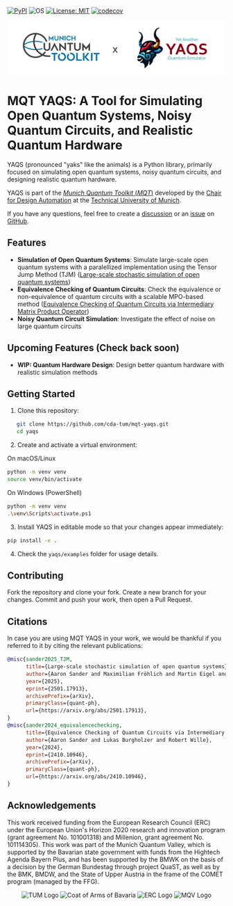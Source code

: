 [![PyPI](https://img.shields.io/pypi/v/mqt.yaqs?logo=pypi&style=flat-square)](https://pypi.org/project/mqt.yaqs/)
![OS](https://img.shields.io/badge/os-linux%20%7C%20macos%20%7C%20windows-blue?style=flat-square)
[![License: MIT](https://img.shields.io/badge/license-MIT-blue.svg?style=flat-square)](https://opensource.org/licenses/MIT)
[![codecov](https://img.shields.io/codecov/c/github/cda-tum/mqt-yaqs?style=flat-square&logo=codecov)](https://codecov.io/gh/cda-tum/mqt-yaqs)

![Banner](images/banner.jpeg)

# MQT YAQS: A Tool for Simulating Open Quantum Systems, Noisy Quantum Circuits, and Realistic Quantum Hardware

YAQS (pronounced "yaks" like the animals) is a Python library, primarily focused on simulating open quantum systems, noisy quantum circuits, and designing realistic quantum hardware.

YAQS is part of the [_Munich Quantum Toolkit_ (_MQT_)](https://mqt.readthedocs.io) developed by the [Chair for Design Automation](https://www.cda.cit.tum.de/) at the [Technical University of Munich](https://www.tum.de/).

If you have any questions, feel free to create a [discussion](https://github.com/cda-tum/mqt-yaqs/discussions) or an [issue](https://github.com/cda-tum/mqt-yaqs/issues) on [GitHub](https://github.com/cda-tum/mqt-yaqs).

## Features

- **Simulation of Open Quantum Systems**: Simulate large-scale open quantum systems with a paralellized implementation using the Tensor Jump Method (TJM) ([Large-scale stochastic simulation of open quantum systems](https://arxiv.org/abs/2501.17913v1))
- **Equivalence Checking of Quantum Circuits**: Check the equivalence or non-equivalence of quantum circuits with a scalable MPO-based method ([Equivalence Checking of Quantum Circuits via Intermediary Matrix Product Operator](https://arxiv.org/abs/2410.10946))
- **Noisy Quantum Circuit Simulation**: Investigate the effect of noise on large quantum circuits

## Upcoming Features (Check back soon)

- **WIP: Quantum Hardware Design**: Design better quantum hardware with realistic simulation methods

## Getting Started

1. Clone this repository:

```bash
   git clone https://github.com/cda-tum/mqt-yaqs.git
   cd yaqs
```

2. Create and activate a virtual environment:

On macOS/Linux

```bash
python -m venv venv
source venv/bin/activate
```

On Windows (PowerShell)

```bash
python -m venv venv
.\venv\Scripts\activate.ps1
```

3. Install YAQS in editable mode so that your changes appear immediately:

```bash
pip install -e .
```

4. Check the `yaqs/examples` folder for usage details.

## Contributing

Fork the repository and clone your fork.
Create a new branch for your changes.
Commit and push your work, then open a Pull Request.

## Citations

In case you are using MQT YAQS in your work, we would be thankful if you referred to it by citing the relevant publications:

```bibtex
@misc{sander2025_TJM,
      title={Large-scale stochastic simulation of open quantum systems},
      author={Aaron Sander and Maximilian Fröhlich and Martin Eigel and Jens Eisert and Patrick Gelß and Michael Hintermüller and Richard M. Milbradt and Robert Wille and Christian B. Mendl},
      year={2025},
      eprint={2501.17913},
      archivePrefix={arXiv},
      primaryClass={quant-ph},
      url={https://arxiv.org/abs/2501.17913},
}
@misc{sander2024_equivalencechecking,
      title={Equivalence Checking of Quantum Circuits via Intermediary Matrix Product Operator},
      author={Aaron Sander and Lukas Burgholzer and Robert Wille},
      year={2024},
      eprint={2410.10946},
      archivePrefix={arXiv},
      primaryClass={quant-ph},
      url={https://arxiv.org/abs/2410.10946},
}
```

## Acknowledgements

This work received funding from the European Research Council (ERC) under the European Union's Horizon 2020 research and innovation program (grant agreement No. 101001318) and Millenion, grant agreement
No. 101114305). This work was part of the Munich Quantum Valley, which is supported by the Bavarian state government with funds from the Hightech Agenda Bayern Plus, and has been supported by the BMWK on the basis of a decision by the German Bundestag through project QuaST, as well as by the BMK, BMDW, and the State of Upper Austria in the frame of the COMET program (managed by the FFG).

<p align="center">
<picture>
<source media="(prefers-color-scheme: dark)" srcset="https://raw.githubusercontent.com/cda-tum/mqt/main/docs/_static/tum_dark.svg" width="28%">
<img src="https://raw.githubusercontent.com/cda-tum/mqt/main/docs/_static/tum_light.svg" width="28%" alt="TUM Logo">
</picture>
<picture>
<img src="https://raw.githubusercontent.com/cda-tum/mqt/main/docs/_static/logo-bavaria.svg" width="16%" alt="Coat of Arms of Bavaria">
</picture>
<picture>
<source media="(prefers-color-scheme: dark)" srcset="https://raw.githubusercontent.com/cda-tum/mqt/main/docs/_static/erc_dark.svg" width="24%">
<img src="https://raw.githubusercontent.com/cda-tum/mqt/main/docs/_static/erc_light.svg" width="24%" alt="ERC Logo">
</picture>
<picture>
<img src="https://raw.githubusercontent.com/cda-tum/mqt/main/docs/_static/logo-mqv.svg" width="28%" alt="MQV Logo">
</picture>
</p>
